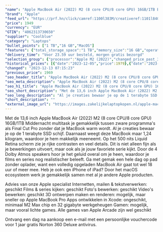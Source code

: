```yaml
---
"name": "Apple MacBook Air (2022) M2 (8 core CPU/8 core GPU) 16GB/1TB Blauw QWERTY"
"brand": "Apple"
"feed_url": "https://prf.hn/click/camref:1100l383M/creativeref:1101l84031/destination:https%3A%2F%2Fwww.coolblue.nl%2Fproduct%2F910617"
"price": 1949
"currency": "EUR"
"GTIN": "4062313730650"
"supplier": "Coolblue"
"category": "Laptops"
"bullet_points": ["1 TB","16 GB","MacOS"]
"features": {"total_storage_space":"1 TB","memory_size":"16 GB","operating_system":"MacOS"}
"delivery_time": "Voor 23.59 uur besteld, morgen gratis bezorgd"
"selection_group": {"processor":"Apple M2 (2022)","changed_price_past_3_days":true,"product_family":"MacBook Air"}
"historical_prices": [{"date":"2023-12-05","price":1979},{"date":"2023-12-09","price":1969},{"date":"2023-12-10","price":1939},{"date":"2023-12-11","price":1979},{"date":"2023-12-12","price":1969},{"date":"2023-12-13","price":1949}]
"changed": "2023-12-13 07:15:23"
"previous_price": 1969
"seo_header_title": "Apple MacBook Air (2022) M2 (8 core CPU/8 core GPU) 16GB/1TB Blauw QWERTY"
"seo_meta_description": "Apple MacBook Air (2022) M2 (8 core CPU/8 core GPU) 16GB/1TB Blauw QWERTY"
"seo_h1_title": "Apple MacBook Air (2022) M2 (8 core CPU/8 core GPU) 16GB/1TB Blauw QWERTY"
"seo_short_description": "Met de 13,6 inch Apple MacBook Air (2022) M2 (8 core CPU/8 core GPU) 16GB/1TB Middernacht multitask je gemakkelijk tussen zware programma's als Final Cut Pro zonder dat je MacBook warm wordt."
"seo_long_description": "Al je creaties bewaar je op de 1 terabyte SSD schijf. Daarnaast weegt deze MacBook maar 1,24 kilogram, waardoor je hem makkelijk meeneemt. Op het 500 nits Liquid Retina scherm zie je rijke contrasten en veel details. Dit is niet alleen fijn als je bewerkingen uitvoert, maar ook als je jouw favoriete serie kijkt. Door de 4 Dolby Atmos speakers hoor je het geluid overal om je heen, waardoor je films en series nog realistischer beleeft. Ga met gemak een hele dag op pad zonder oplader, want een volledig opgeladen MacBook Air gaat tot wel 18 uur of meer mee. Heb je ook een iPhone of iPad? Door het macOS ecosysteem werk je gemakkelijk samen met al je andere Apple producten. \r\n\r\nAdvies van onze Apple specialist\r\nInternetten, mailen & tekstverwerken: geschikt\r\nFilms & series kijken: geschikt\r\nFoto's bewerken: geschikt\r\nVideo's bewerken: geschikt\r\n3D ontwerpen maken en renderen: mogelijk, maar sneller op Apple MacBook Pro\r\nApps ontwikkelen in Xcode: ongeschikt, minimaal M2 Max chip en 32 gigabyte werkgeheugen\r\nGamen: mogelijk, maar vooral lichte games. Alle games van Apple Arcade zijn wel geschikt\r\n\r\nOntvang een dag na aankoop een e-mail met een persoonlijke vouchercode voor 1 jaar gratis Norton 360 Deluxe antivirus."
"short_description": ""
"external_image_url": "https://images.zakelijkelaptopkopen.nl/apple-macbook-air-2022-m2-8-core-cpu-8-core-gpu-16gb-1tb-blauw-qwerty.webp"
---
```


Met de 13,6 inch Apple MacBook Air (2022) M2 (8 core CPU/8 core GPU) 16GB/1TB Middernacht multitask je gemakkelijk tussen zware programma's als Final Cut Pro zonder dat je MacBook warm wordt. Al je creaties bewaar je op de 1 terabyte SSD schijf. Daarnaast weegt deze MacBook maar 1,24 kilogram, waardoor je hem makkelijk meeneemt. Op het 500 nits Liquid Retina scherm zie je rijke contrasten en veel details. Dit is niet alleen fijn als je bewerkingen uitvoert, maar ook als je jouw favoriete serie kijkt. Door de 4 Dolby Atmos speakers hoor je het geluid overal om je heen, waardoor je films en series nog realistischer beleeft. Ga met gemak een hele dag op pad zonder oplader, want een volledig opgeladen MacBook Air gaat tot wel 18 uur of meer mee. Heb je ook een iPhone of iPad? Door het macOS ecosysteem werk je gemakkelijk samen met al je andere Apple producten.

Advies van onze Apple specialist
Internetten, mailen & tekstverwerken: geschikt
Films & series kijken: geschikt
Foto's bewerken: geschikt
Video's bewerken: geschikt
3D ontwerpen maken en renderen: mogelijk, maar sneller op Apple MacBook Pro
Apps ontwikkelen in Xcode: ongeschikt, minimaal M2 Max chip en 32 gigabyte werkgeheugen
Gamen: mogelijk, maar vooral lichte games. Alle games van Apple Arcade zijn wel geschikt

Ontvang een dag na aankoop een e-mail met een persoonlijke vouchercode voor 1 jaar gratis Norton 360 Deluxe antivirus.